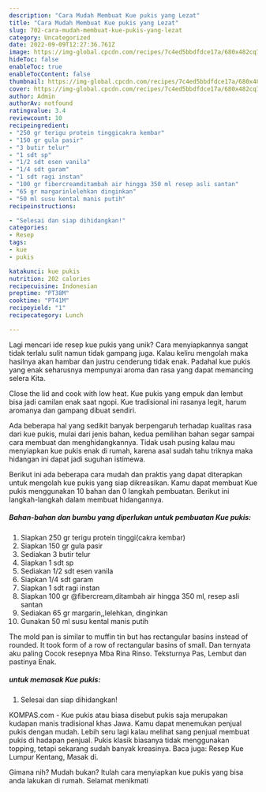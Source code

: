 ```yaml
---
description: "Cara Mudah Membuat Kue pukis yang Lezat"
title: "Cara Mudah Membuat Kue pukis yang Lezat"
slug: 702-cara-mudah-membuat-kue-pukis-yang-lezat
category: Uncategorized
date: 2022-09-09T12:27:36.761Z
image: https://img-global.cpcdn.com/recipes/7c4ed5bbdfdce17a/680x482cq70/kue-pukis-foto-resep-utama.jpg
hideToc: false
enableToc: true
enableTocContent: false
thumbnail: https://img-global.cpcdn.com/recipes/7c4ed5bbdfdce17a/680x482cq70/kue-pukis-foto-resep-utama.jpg
cover: https://img-global.cpcdn.com/recipes/7c4ed5bbdfdce17a/680x482cq70/kue-pukis-foto-resep-utama.jpg
author: Admin
authorAv: notfound
ratingvalue: 3.4
reviewcount: 10
recipeingredient:
- "250 gr terigu protein tinggicakra kembar"
- "150 gr gula pasir"
- "3 butir telur"
- "1 sdt sp"
- "1/2 sdt esen vanila"
- "1/4 sdt garam"
- "1 sdt ragi instan"
- "100 gr fibercreamditambah air hingga 350 ml resep asli santan"
- "65 gr margarinlelehkan dinginkan"
- "50 ml susu kental manis putih"
recipeinstructions:

- "Selesai dan siap dihidangkan!"
categories:
- Resep
tags:
- kue
- pukis

katakunci: kue pukis 
nutrition: 202 calories
recipecuisine: Indonesian
preptime: "PT38M"
cooktime: "PT41M"
recipeyield: "1"
recipecategory: Lunch

---
```





Lagi mencari ide resep kue pukis yang unik? Cara menyiapkannya sangat tidak terlalu sulit namun tidak gampang juga. Kalau keliru mengolah maka hasilnya akan hambar dan justru cenderung tidak enak. Padahal kue pukis yang enak seharusnya mempunyai aroma dan rasa yang dapat memancing selera Kita.





Close the lid and cook with low heat. Kue pukis yang empuk dan lembut bisa jadi camilan enak saat ngopi. Kue tradisional ini rasanya legit, harum aromanya dan gampang dibuat sendiri.

Ada beberapa hal yang sedikit banyak berpengaruh terhadap kualitas rasa dari kue pukis, mulai dari jenis bahan, kedua pemilihan bahan segar sampai cara membuat dan menghidangkannya. Tidak usah pusing kalau mau menyiapkan kue pukis enak di rumah, karena asal sudah tahu triknya maka hidangan ini dapat jadi suguhan istimewa.






Berikut ini ada beberapa cara mudah dan praktis yang dapat diterapkan untuk mengolah kue pukis yang siap dikreasikan. Kamu dapat membuat Kue pukis menggunakan 10 bahan dan 0 langkah pembuatan. Berikut ini langkah-langkah dalam membuat hidangannya.

<!--inarticleads1-->

##### Bahan-bahan dan bumbu yang diperlukan untuk pembuatan Kue pukis:

1. Siapkan 250 gr terigu protein tinggi(cakra kembar)
1. Siapkan 150 gr gula pasir
1. Sediakan 3 butir telur
1. Siapkan 1 sdt sp
1. Sediakan 1/2 sdt esen vanila
1. Siapkan 1/4 sdt garam
1. Siapkan 1 sdt ragi instan
1. Siapkan 100 gr @fibercream,ditambah air hingga 350 ml, resep asli santan
1. Sediakan 65 gr margarin,,lelehkan, dinginkan
1. Gunakan 50 ml susu kental manis putih


The mold pan is similar to muffin tin but has rectangular basins instead of rounded. It took form of a row of rectangular basins of small. Dan ternyata aku paling Cocok resepnya Mba Rina Rinso. Teksturnya Pas, Lembut dan pastinya Enak. 

<!--inarticleads2-->

#####  untuk memasak Kue pukis:


1. Selesai dan siap dihidangkan!

KOMPAS.com - Kue pukis atau biasa disebut pukis saja merupakan kudapan manis tradisional khas Jawa. Kamu dapat menemukan penjual pukis dengan mudah. Lebih seru lagi kalau melihat sang penjual membuat pukis di hadapan penjual. Pukis klasik biasanya tidak menggunakan topping, tetapi sekarang sudah banyak kreasinya. Baca juga: Resep Kue Lumpur Kentang, Masak di. 

Gimana nih? Mudah bukan? Itulah cara menyiapkan kue pukis yang bisa anda lakukan di rumah. Selamat menikmati
